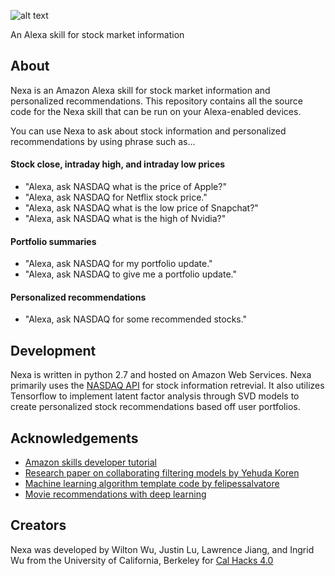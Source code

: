 ![alt text](https://raw.githubusercontent.com/wiltonwu/nexa/master/nexa.png)

An Alexa skill for stock market information

## About
Nexa is an Amazon Alexa skill for stock market information and personalized recommendations.  This repository contains all the source code for the Nexa skill that can be run on your Alexa-enabled devices.

You can use Nexa to ask about stock information and personalized recommendations by using phrase such as...

#### Stock close, intraday high, and intraday low prices

* "Alexa, ask NASDAQ what is the price of Apple?"
* "Alexa, ask NASDAQ for Netflix stock price."
* "Alexa, ask NASDAQ what is the low price of Snapchat?"
* "Alexa, ask NASDAQ what is the high of Nvidia?"

#### Portfolio summaries
* "Alexa, ask NASDAQ for my portfolio update."
* "Alexa, ask NASDAQ to give me a portfolio update."

#### Personalized recommendations
* "Alexa, ask NASDAQ for some recommended stocks."

## Development
Nexa is written in python 2.7 and hosted on Amazon Web Services. Nexa primarily uses the [NASDAQ API](https://github.com/nasdaq/hack) for stock information retrevial. It also utilizes Tensorflow to implement latent factor analysis through SVD models to create personalized stock recommendations based off user portfolios.

## Acknowledgements
* [Amazon skills developer tutorial](https://developer.amazon.com/alexa-skills-kit/alexa-skill-quick-start-tutorial)
* [Research paper on collaborating filtering models by Yehuda Koren](http://www.cs.rochester.edu/twiki/pub/Main/HarpSeminar/Factorization_Meets_the_Neighborhood-_a_Multifaceted_Collaborative_Filtering_Model.pdf)
* [Machine learning algorithm template code by felipessalvatore](https://github.com/felipessalvatore/Recommender)
* [Movie recommendations with deep learning](https://medium.com/deep-systems/movix-ai-movie-recommendations-using-deep-learning-5903d6a31607)

## Creators
Nexa was developed by Wilton Wu, Justin Lu, Lawrence Jiang, and Ingrid Wu from the University of California, Berkeley for [Cal Hacks 4.0](https://calhacks.io/)
